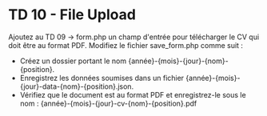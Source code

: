 # TD 10 - File Upload
Ajoutez au TD 09 -> form.php un champ d'entrée pour télécharger le CV qui doit être au format PDF.
Modifiez le fichier save_form.php comme suit :

* Créez un dossier portant le nom {année}-{mois}-{jour}-{nom}-{position}.
* Enregistrez les données soumises dans un fichier {année}-{mois}-{jour}-data-{nom}-{position}.json.
* Vérifiez que le document est au format PDF et enregistrez-le sous le nom : {année}-{mois}-{jour}-cv-{nom}-{position}.pdf